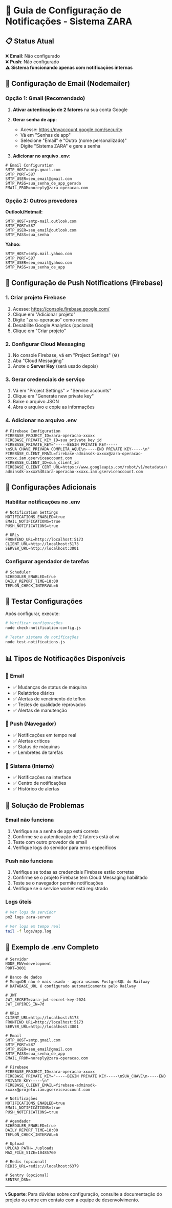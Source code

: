 # 🔔 Guia de Configuração de Notificações - Sistema ZARA

## 📋 Status Atual

❌ **Email**: Não configurado  
❌ **Push**: Não configurado  
⚠️ **Sistema funcionando apenas com notificações internas**

## 📧 Configuração de Email (Nodemailer)

### Opção 1: Gmail (Recomendado)

1. **Ativar autenticação de 2 fatores** na sua conta Google
2. **Gerar senha de app**:
   - Acesse: https://myaccount.google.com/security
   - Vá em "Senhas de app"
   - Selecione "Email" e "Outro (nome personalizado)"
   - Digite "Sistema ZARA" e gere a senha

3. **Adicionar no arquivo .env**:
```env
# Email Configuration
SMTP_HOST=smtp.gmail.com
SMTP_PORT=587
SMTP_USER=seu_email@gmail.com
SMTP_PASS=sua_senha_de_app_gerada
EMAIL_FROM=noreply@zara-operacao.com
```

### Opção 2: Outros provedores

**Outlook/Hotmail:**
```env
SMTP_HOST=smtp-mail.outlook.com
SMTP_PORT=587
SMTP_USER=seu_email@outlook.com
SMTP_PASS=sua_senha
```

**Yahoo:**
```env
SMTP_HOST=smtp.mail.yahoo.com
SMTP_PORT=587
SMTP_USER=seu_email@yahoo.com
SMTP_PASS=sua_senha_de_app
```

## 📱 Configuração de Push Notifications (Firebase)

### 1. Criar projeto Firebase

1. Acesse: https://console.firebase.google.com/
2. Clique em "Adicionar projeto"
3. Digite "zara-operacao" como nome
4. Desabilite Google Analytics (opcional)
5. Clique em "Criar projeto"

### 2. Configurar Cloud Messaging

1. No console Firebase, vá em "Project Settings" (⚙️)
2. Aba "Cloud Messaging"
3. Anote o **Server Key** (será usado depois)

### 3. Gerar credenciais de serviço

1. Vá em "Project Settings" > "Service accounts"
2. Clique em "Generate new private key"
3. Baixe o arquivo JSON
4. Abra o arquivo e copie as informações

### 4. Adicionar no arquivo .env

```env
# Firebase Configuration
FIREBASE_PROJECT_ID=zara-operacao-xxxxx
FIREBASE_PRIVATE_KEY_ID=sua_private_key_id
FIREBASE_PRIVATE_KEY="-----BEGIN PRIVATE KEY-----\nSUA_CHAVE_PRIVADA_COMPLETA_AQUI\n-----END PRIVATE KEY-----\n"
FIREBASE_CLIENT_EMAIL=firebase-adminsdk-xxxxx@zara-operacao-xxxxx.iam.gserviceaccount.com
FIREBASE_CLIENT_ID=sua_client_id
FIREBASE_CLIENT_CERT_URL=https://www.googleapis.com/robot/v1/metadata/x509/firebase-adminsdk-xxxxx%40zara-operacao-xxxxx.iam.gserviceaccount.com
```

## 🔧 Configurações Adicionais

### Habilitar notificações no .env

```env
# Notification Settings
NOTIFICATIONS_ENABLED=true
EMAIL_NOTIFICATIONS=true
PUSH_NOTIFICATIONS=true

# URLs
FRONTEND_URL=http://localhost:5173
CLIENT_URL=http://localhost:5173
SERVER_URL=http://localhost:3001
```

### Configurar agendador de tarefas

```env
# Scheduler
SCHEDULER_ENABLED=true
DAILY_REPORT_TIME=18:00
TEFLON_CHECK_INTERVAL=6
```

## 🧪 Testar Configurações

Após configurar, execute:

```bash
# Verificar configurações
node check-notification-config.js

# Testar sistema de notificações
node test-notifications.js
```

## 📊 Tipos de Notificações Disponíveis

### 📧 Email
- ✅ Mudanças de status de máquina
- ✅ Relatórios diários
- ✅ Alertas de vencimento de teflon
- ✅ Testes de qualidade reprovados
- ✅ Alertas de manutenção

### 📱 Push (Navegador)
- ✅ Notificações em tempo real
- ✅ Alertas críticos
- ✅ Status de máquinas
- ✅ Lembretes de tarefas

### 🔔 Sistema (Interno)
- ✅ Notificações na interface
- ✅ Centro de notificações
- ✅ Histórico de alertas

## 🚨 Solução de Problemas

### Email não funciona
1. Verifique se a senha de app está correta
2. Confirme se a autenticação de 2 fatores está ativa
3. Teste com outro provedor de email
4. Verifique logs do servidor para erros específicos

### Push não funciona
1. Verifique se todas as credenciais Firebase estão corretas
2. Confirme se o projeto Firebase tem Cloud Messaging habilitado
3. Teste se o navegador permite notificações
4. Verifique se o service worker está registrado

### Logs úteis
```bash
# Ver logs do servidor
pm2 logs zara-server

# Ver logs em tempo real
tail -f logs/app.log
```

## 📝 Exemplo de .env Completo

```env
# Servidor
NODE_ENV=development
PORT=3001

# Banco de dados
# MongoDB não é mais usado - agora usamos PostgreSQL do Railway
# DATABASE_URL é configurado automaticamente pelo Railway

# JWT
JWT_SECRET=zara-jwt-secret-key-2024
JWT_EXPIRES_IN=7d

# URLs
CLIENT_URL=http://localhost:5173
FRONTEND_URL=http://localhost:5173
SERVER_URL=http://localhost:3001

# Email
SMTP_HOST=smtp.gmail.com
SMTP_PORT=587
SMTP_USER=seu_email@gmail.com
SMTP_PASS=sua_senha_de_app
EMAIL_FROM=noreply@zara-operacao.com

# Firebase
FIREBASE_PROJECT_ID=zara-operacao-xxxxx
FIREBASE_PRIVATE_KEY="-----BEGIN PRIVATE KEY-----\nSUA_CHAVE\n-----END PRIVATE KEY-----\n"
FIREBASE_CLIENT_EMAIL=firebase-adminsdk-xxxxx@projeto.iam.gserviceaccount.com

# Notificações
NOTIFICATIONS_ENABLED=true
EMAIL_NOTIFICATIONS=true
PUSH_NOTIFICATIONS=true

# Agendador
SCHEDULER_ENABLED=true
DAILY_REPORT_TIME=18:00
TEFLON_CHECK_INTERVAL=6

# Upload
UPLOAD_PATH=./uploads
MAX_FILE_SIZE=10485760

# Redis (opcional)
REDIS_URL=redis://localhost:6379

# Sentry (opcional)
SENTRY_DSN=
```

---

**📞 Suporte**: Para dúvidas sobre configuração, consulte a documentação do projeto ou entre em contato com a equipe de desenvolvimento.